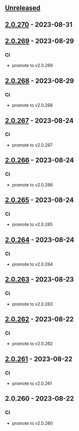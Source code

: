 <a name="unreleased"></a>
## [Unreleased]


<a name="2.0.270"></a>
## [2.0.270] - 2023-08-31

<a name="2.0.269"></a>
## [2.0.269] - 2023-08-29
### Ci
- promote to v2.0.269


<a name="2.0.268"></a>
## [2.0.268] - 2023-08-29
### Ci
- promote to v2.0.268


<a name="2.0.267"></a>
## [2.0.267] - 2023-08-24
### Ci
- promote to v2.0.267


<a name="2.0.266"></a>
## [2.0.266] - 2023-08-24
### Ci
- promote to v2.0.266


<a name="2.0.265"></a>
## [2.0.265] - 2023-08-24
### Ci
- promote to v2.0.265


<a name="2.0.264"></a>
## [2.0.264] - 2023-08-24
### Ci
- promote to v2.0.264


<a name="2.0.263"></a>
## [2.0.263] - 2023-08-23
### Ci
- promote to v2.0.263


<a name="2.0.262"></a>
## [2.0.262] - 2023-08-22
### Ci
- promote to v2.0.262


<a name="2.0.261"></a>
## [2.0.261] - 2023-08-22
### Ci
- promote to v2.0.261


<a name="2.0.260"></a>
## 2.0.260 - 2023-08-22
### Ci
- promote to v2.0.260


[Unreleased]: https://gitlab.industrysoftware.automation.siemens.com/caas-ops/fleet/aws-usea1-qa-qa/compare/2.0.270...HEAD
[2.0.270]: https://gitlab.industrysoftware.automation.siemens.com/caas-ops/fleet/aws-usea1-qa-qa/compare/2.0.269...2.0.270
[2.0.269]: https://gitlab.industrysoftware.automation.siemens.com/caas-ops/fleet/aws-usea1-qa-qa/compare/2.0.268...2.0.269
[2.0.268]: https://gitlab.industrysoftware.automation.siemens.com/caas-ops/fleet/aws-usea1-qa-qa/compare/2.0.267...2.0.268
[2.0.267]: https://gitlab.industrysoftware.automation.siemens.com/caas-ops/fleet/aws-usea1-qa-qa/compare/2.0.266...2.0.267
[2.0.266]: https://gitlab.industrysoftware.automation.siemens.com/caas-ops/fleet/aws-usea1-qa-qa/compare/2.0.265...2.0.266
[2.0.265]: https://gitlab.industrysoftware.automation.siemens.com/caas-ops/fleet/aws-usea1-qa-qa/compare/2.0.264...2.0.265
[2.0.264]: https://gitlab.industrysoftware.automation.siemens.com/caas-ops/fleet/aws-usea1-qa-qa/compare/2.0.263...2.0.264
[2.0.263]: https://gitlab.industrysoftware.automation.siemens.com/caas-ops/fleet/aws-usea1-qa-qa/compare/2.0.262...2.0.263
[2.0.262]: https://gitlab.industrysoftware.automation.siemens.com/caas-ops/fleet/aws-usea1-qa-qa/compare/2.0.261...2.0.262
[2.0.261]: https://gitlab.industrysoftware.automation.siemens.com/caas-ops/fleet/aws-usea1-qa-qa/compare/2.0.260...2.0.261
